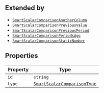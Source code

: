 ## Extended by

- [`SmartScalarComparisonAnotherColumn`](SmartScalarComparisonAnotherColumn.md)
- [`SmartScalarComparisonPreviousValue`](SmartScalarComparisonPreviousValue.md)
- [`SmartScalarComparisonPreviousPeriod`](SmartScalarComparisonPreviousPeriod.md)
- [`SmartScalarComparisonPeriodsAgo`](SmartScalarComparisonPeriodsAgo.md)
- [`SmartScalarComparisonStaticNumber`](SmartScalarComparisonStaticNumber.md)

## Properties

| Property | Type |
| ------ | ------ |
| <a id="id"></a> `id` | `string` |
| <a id="type"></a> `type` | [`SmartScalarComparisonType`](../type-aliases/SmartScalarComparisonType.md) |
